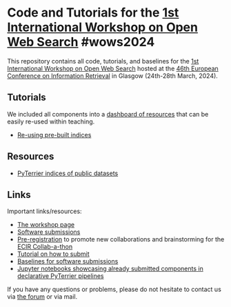 # Code and Tutorials for the [1st International Workshop on Open Web Search](https://opensearchfoundation.org/en/events-osf/wows2024) #wows2024

This repository contains all code, tutorials, and baselines for the [1st International Workshop on Open Web Search](https://opensearchfoundation.org/en/events-osf/wows2024) hosted at the [46th European Conference on Information Retrieval](https://www.ecir2024.org/) in Glasgow (24th-28th March, 2024).


## Tutorials

We included all components into a [dashboard of resources](https://tira-io.github.io/teaching-ir-with-shared-tasks/) that can be easily re-used within teaching.

- [Re-using pre-built indices](https://github.com/tira-io/teaching-ir-with-shared-tasks/blob/main/tutorials/tutorial-reuse-pyterrier-indices.ipynb)

## Resources

- [PyTerrier indices of public datasets](https://zenodo.org/records/10743990)

## Links

Important links/resources:
- [The workshop page](https://opensearchfoundation.org/en/events-osf/wows2024)
- [Software submissions](https://www.tira.io/task-overview/workshop-on-open-web-search/)
- [Pre-registration](https://www.tira.io/t/pre-registration) to promote new collaborations and brainstorming for the [ECIR Collab-a-thon](https://www.ecir2024.org/collab-a-thon/)
- [Tutorial on how to submit](https://github.com/OpenWebSearch/wows-code/tree/main/ecir24/tutorials)
- [Baselines for software submissions](https://github.com/OpenWebSearch/wows-code/tree/main/ecir24/baselines)
- [Jupyter notebooks showcasing already submitted components in declarative PyTerrier pipelines](https://github.com/OpenWebSearch/wows-code/tree/main/ecir24/post-hoc-notebooks)

If you have any questions or problems, please do not hesitate to contact us via [the forum](https://www.tira.io/t/the-forum-for-the-1st-international-workshop-on-open-web-search-wows2024) or via mail.

